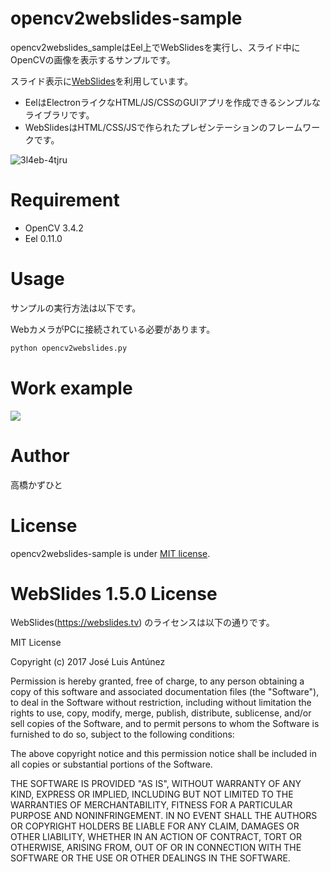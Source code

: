 # opencv2webslides-sample
opencv2webslides_sampleはEel上でWebSlidesを実行し、スライド中にOpenCVの画像を表示するサンプルです。

スライド表示に[WebSlides](https://webslides.tv/)を利用しています。

* EelはElectronライクなHTML/JS/CSSのGUIアプリを作成できるシンプルなライブラリです。
* WebSlidesはHTML/CSS/JSで作られたプレゼンテーションのフレームワークです。

![3l4eb-4tjru](https://user-images.githubusercontent.com/37477845/74838953-cd572a00-5367-11ea-9d3e-2e41cda90a54.gif)


# Requirement
 
* OpenCV 3.4.2
* Eel 0.11.0
 
# Usage
 
サンプルの実行方法は以下です。

WebカメラがPCに接続されている必要があります。
 
```bash
python opencv2webslides.py
```

# Work example
[![](https://img.youtube.com/vi/yNpvhuMLjgg/0.jpg)](https://www.youtube.com/watch?v=yNpvhuMLjgg)

# Author
高橋かずひと
 
# License 
opencv2webslides-sample is under [MIT license](https://en.wikipedia.org/wiki/MIT_License).

# WebSlides 1.5.0 License 
WebSlides(https://webslides.tv) のライセンスは以下の通りです。

MIT License

Copyright (c) 2017 José Luis Antúnez

Permission is hereby granted, free of charge, to any person obtaining a copy
of this software and associated documentation files (the "Software"), to deal
in the Software without restriction, including without limitation the rights
to use, copy, modify, merge, publish, distribute, sublicense, and/or sell
copies of the Software, and to permit persons to whom the Software is
furnished to do so, subject to the following conditions:

The above copyright notice and this permission notice shall be included in all
copies or substantial portions of the Software.

THE SOFTWARE IS PROVIDED "AS IS", WITHOUT WARRANTY OF ANY KIND, EXPRESS OR
IMPLIED, INCLUDING BUT NOT LIMITED TO THE WARRANTIES OF MERCHANTABILITY,
FITNESS FOR A PARTICULAR PURPOSE AND NONINFRINGEMENT. IN NO EVENT SHALL THE
AUTHORS OR COPYRIGHT HOLDERS BE LIABLE FOR ANY CLAIM, DAMAGES OR OTHER
LIABILITY, WHETHER IN AN ACTION OF CONTRACT, TORT OR OTHERWISE, ARISING FROM,
OUT OF OR IN CONNECTION WITH THE SOFTWARE OR THE USE OR OTHER DEALINGS IN THE
SOFTWARE.
